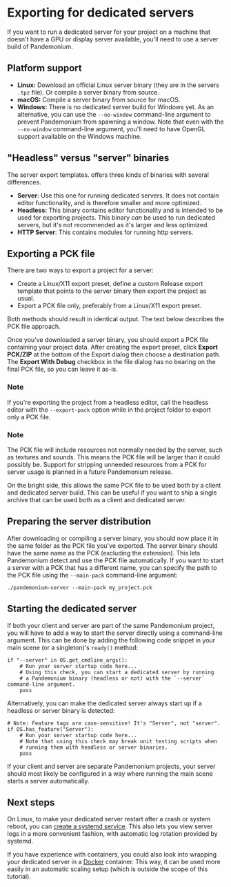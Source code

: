 
# Exporting for dedicated servers

If you want to run a dedicated server for your project on a machine that doesn't
have a GPU or display server available, you'll need to use a server build of Pandemonium.

## Platform support

- **Linux:** Download an official Linux server binary (they are in the servers `.tpz` file).
  Or compile a server binary from source.
- **macOS:** Compile a server binary from source for macOS.
- **Windows:** There is no dedicated server build for Windows yet. As an alternative,
  you can use the `--no-window` command-line argument to prevent Pandemonium from
  spawning a window. Note that even with the `--no-window` command-line argument,
  you'll need to have OpenGL support available on the Windows machine.

## "Headless" versus "server" binaries

The server export templates.
offers three kinds of binaries with several differences.

- **Server:** Use this one for running dedicated servers. It does not contain
  editor functionality, and is therefore smaller and more
  optimized.
- **Headless:** This binary contains editor functionality and is intended to be
  used for exporting projects. This binary *can* be used to run dedicated
  servers, but it's not recommended as it's larger and less optimized.
- **HTTP Server**: This contains modules for running http servers.

## Exporting a PCK file

There are two ways to export a project for a server:

- Create a Linux/X11 export preset, define a custom Release export template
  that points to the server binary then export the project as usual.
- Export a PCK file only, preferably from a Linux/X11 export preset.

Both methods should result in identical output. The text below describes the PCK
file approach.

Once you've downloaded a server binary, you should export a PCK file containing
your project data. After creating the export preset, click **Export PCK/ZIP** at
the bottom of the Export dialog then choose a destination path.
The **Export With Debug** checkbox in the file dialog has no bearing on the
final PCK file, so you can leave it as-is.

### Note

If you're exporting the project from a headless editor, call the headless
editor with the `--export-pack` option while in the project folder to export
only a PCK file.

### Note

The PCK file will include resources not normally needed by the server, such
as textures and sounds. This means the PCK file will be larger than it could
possibly be. Support for stripping unneeded resources from a PCK for server
usage is planned in a future Pandemonium release.

On the bright side, this allows the same PCK file to be used both by a
client and dedicated server build. This can be useful if you want to ship a
single archive that can be used both as a client and dedicated server.

## Preparing the server distribution

After downloading or compiling a server binary, you should now place it in the
same folder as the PCK file you've exported. The server binary should have the
same name as the PCK (excluding the extension). This lets Pandemonium detect and use
the PCK file automatically. If you want to start a server with a PCK that has a
different name, you can specify the path to the PCK file using the
`--main-pack` command-line argument:

```
./pandemonium-server --main-pack my_project.pck
```

## Starting the dedicated server

If both your client and server are part of the same Pandemonium project, you will have
to add a way to start the server directly using a command-line argument. This
can be done by adding the following code snippet in your main scene (or a
singleton)'s `ready()` method:

```
if "--server" in OS.get_cmdline_args():
    # Run your server startup code here...
    # Using this check, you can start a dedicated server by running
    # a Pandemonium binary (headless or not) with the `--server` command-line argument.
    pass
```

Alternatively, you can make the dedicated server always start up if a headless
or server binary is detected:

```
# Note: Feature tags are case-sensitive! It's "Server", not "server".
if OS.has_feature("Server"):
    # Run your server startup code here...
    # Note that using this check may break unit testing scripts when
    # running them with headless or server binaries.
    pass
```

If your client and server are separate Pandemonium projects, your server should most
likely be configured in a way where running the main scene starts a server
automatically.

## Next steps

On Linux, to make your dedicated server restart after a crash or system reboot,
you can
[create a systemd service](https://medium.com/@benmorel/creating-a-linux-service-with-systemd-611b5c8b91d6).
This also lets you view server logs in a more convenient fashion, with automatic
log rotation provided by systemd.

If you have experience with containers, you could also look into wrapping your
dedicated server in a [Docker](https://www.docker.com/) container. This way,
it can be used more easily in an automatic scaling setup (which is outside the
scope of this tutorial).

